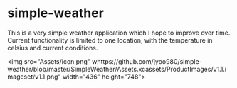 # simple-weather

This is a very simple weather application which I hope to improve over time. Current functionality is limited to one location, with the temperature in celsius and current conditions.

<img src="Assets/icon.png" whttps://github.com/jyoo980/simple-weather/blob/master/SimpleWeather/Assets.xcassets/ProductImages/v1.1.imageset/v1.1.png" width="436" height="748">
